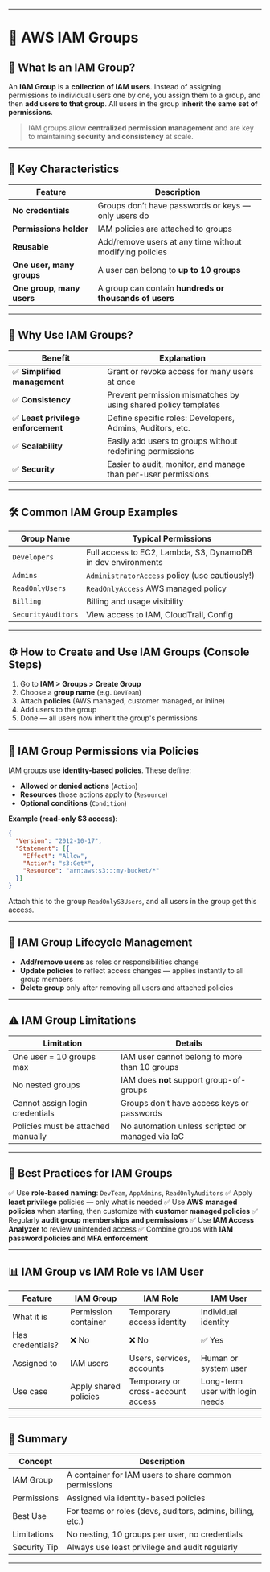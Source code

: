 __________________________________________________________________________________________________________________________
#                                         👥 AWS IAM Groups

## 📌 What Is an IAM Group?

An **IAM Group** is a **collection of IAM users**. Instead of assigning permissions to individual users one by one, you assign them to a group, and then **add users to that group**. All users in the group **inherit the same set of permissions**.

> IAM groups allow **centralized permission management** and are key to maintaining **security and consistency** at scale.

---

## 🧱 Key Characteristics

| Feature                   | Description                                             |
| ------------------------- | ------------------------------------------------------- |
| **No credentials**        | Groups don’t have passwords or keys — only users do     |
| **Permissions holder**    | IAM policies are attached to groups                     |
| **Reusable**              | Add/remove users at any time without modifying policies |
| **One user, many groups** | A user can belong to **up to 10 groups**                |
| **One group, many users** | A group can contain **hundreds or thousands of users**  |

---

## 🧠 Why Use IAM Groups?

| Benefit                            | Explanation                                                    |
| ---------------------------------- | -------------------------------------------------------------- |
| ✅ **Simplified management**       | Grant or revoke access for many users at once                  |
| ✅ **Consistency**                 | Prevent permission mismatches by using shared policy templates |
| ✅ **Least privilege enforcement** | Define specific roles: Developers, Admins, Auditors, etc.      |
| ✅ **Scalability**                 | Easily add users to groups without redefining permissions      |
| ✅ **Security**                    | Easier to audit, monitor, and manage than per-user permissions |

---

## 🛠️ Common IAM Group Examples

| Group Name         | Typical Permissions                                          |
| ------------------ | ------------------------------------------------------------ |
| `Developers`       | Full access to EC2, Lambda, S3, DynamoDB in dev environments |
| `Admins`           | `AdministratorAccess` policy (use cautiously!)               |
| `ReadOnlyUsers`    | `ReadOnlyAccess` AWS managed policy                          |
| `Billing`          | Billing and usage visibility                                 |
| `SecurityAuditors` | View access to IAM, CloudTrail, Config                       |

---

## ⚙️ How to Create and Use IAM Groups (Console Steps)

1. Go to **IAM > Groups > Create Group**
2. Choose a **group name** (e.g. `DevTeam`)
3. Attach **policies** (AWS managed, customer managed, or inline)
4. Add users to the group
5. Done — all users now inherit the group's permissions

---

## 🔐 IAM Group Permissions via Policies

IAM groups use **identity-based policies**. These define:

* **Allowed or denied actions** (`Action`)
* **Resources** those actions apply to (`Resource`)
* **Optional conditions** (`Condition`)

**Example (read-only S3 access):**

```json
{
  "Version": "2012-10-17",
  "Statement": [{
    "Effect": "Allow",
    "Action": "s3:Get*",
    "Resource": "arn:aws:s3:::my-bucket/*"
  }]
}
```

Attach this to the group `ReadOnlyS3Users`, and all users in the group get this access.

---

## 🔁 IAM Group Lifecycle Management

* **Add/remove users** as roles or responsibilities change
* **Update policies** to reflect access changes — applies instantly to all group members
* **Delete group** only after removing all users and attached policies

---

## ⚠️ IAM Group Limitations

| Limitation                         | Details                                          |
| ---------------------------------- | ------------------------------------------------ |
| One user = 10 groups max           | IAM user cannot belong to more than 10 groups    |
| No nested groups                   | IAM does **not** support group-of-groups         |
| Cannot assign login credentials    | Groups don’t have access keys or passwords       |
| Policies must be attached manually | No automation unless scripted or managed via IaC |

---

## 🧰 Best Practices for IAM Groups

✅ Use **role-based naming**: `DevTeam`, `AppAdmins`, `ReadOnlyAuditors`
✅ Apply **least privilege** policies — only what is needed
✅ Use **AWS managed policies** when starting, then customize with **customer managed policies**
✅ Regularly **audit group memberships and permissions**
✅ Use **IAM Access Analyzer** to review unintended access
✅ Combine groups with **IAM password policies and MFA enforcement**

---

## 📊 IAM Group vs IAM Role vs IAM User

| Feature          | IAM Group             | IAM Role                          | IAM User                        |
| ---------------- | --------------------- | --------------------------------- | ------------------------------- |
| What it is       | Permission container  | Temporary access identity         | Individual identity             |
| Has credentials? | ❌ No                | ❌ No                             | ✅ Yes                         |
| Assigned to      | IAM users             | Users, services, accounts         | Human or system user            |
| Use case         | Apply shared policies | Temporary or cross-account access | Long-term user with login needs |

---

## 🧠 Summary

| Concept      | Description                                                |
| ------------ | ---------------------------------------------------------- |
| IAM Group    | A container for IAM users to share common permissions      |
| Permissions  | Assigned via identity-based policies                       |
| Best Use     | For teams or roles (devs, auditors, admins, billing, etc.) |
| Limitations  | No nesting, 10 groups per user, no credentials             |
| Security Tip | Always use least privilege and audit regularly             |

---
